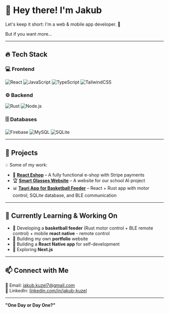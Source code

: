 # 👋 Hey there! I'm Jakub  

Let's keep it short: I'm a web & mobile app developer. 🚀  

But if you want more...  

---

## 🔥 **Tech Stack**  
### 💻 Frontend  
![React](https://img.shields.io/badge/React-61DAFB?style=for-the-badge&logo=react&logoColor=black) ![JavaScript](https://img.shields.io/badge/JavaScript-F7DF1E?style=for-the-badge&logo=javascript&logoColor=black) ![TypeScript](https://img.shields.io/badge/TypeScript-3178C6?style=for-the-badge&logo=typescript&logoColor=white) ![TailwindCSS](https://img.shields.io/badge/TailwindCSS-38B2AC?style=for-the-badge&logo=tailwind-css&logoColor=white)  

### ⚙️ Backend  
![Rust](https://img.shields.io/badge/Rust-000000?style=for-the-badge&logo=rust&logoColor=white) ![Node.js](https://img.shields.io/badge/Node.js-43853D?style=for-the-badge&logo=node.js&logoColor=white)  

### 🗄️ Databases  
![Firebase](https://img.shields.io/badge/Firebase-FFCA28?style=for-the-badge&logo=firebase&logoColor=black) ![MySQL](https://img.shields.io/badge/MySQL-4479A1?style=for-the-badge&logo=mysql&logoColor=white) ![SQLite](https://img.shields.io/badge/SQLite-003B57?style=for-the-badge&logo=sqlite&logoColor=white)  

---

## 📌 **Projects**
💡 Some of my work:  
- 🚀 **[React Eshop](https://github.com/xxKuzi/Eshop)** – A fully functional e-shop with Stripe payments  
- 🏆 **[Smart Glasses Website](https://github.com/xxKuzi/VisionNex)** – A website for our school AI project  
- 📊 **[Tauri App for Basketball Feeder](https://github.com/xxKuzi/Feeder)** – React + Rust app with motor control, SQLite database, and BLE communication  

---

## 🎯 **Currently Learning & Working On**
- 🔹 Developing a **basketball feeder** (Rust motor control + BLE remote control) + mobile **react native** - remote control
- 🔹 Building my own **portfolio** website
- 🔹 Building a **React Native app** for self-development  
- 🔹 Exploring **Next.js**  

---

## 📫 **Connect with Me**
📧 Email: [jakub.kuzel7@gmail.com](mailto:jakub.kuzel7@gmail.com)  
💼 LinkedIn: [linkedin.com/in/jakub-kuzel](https://www.linkedin.com/in/jakub-ku%C5%BEel-60a933323/)  
<!--🐦 Twitter: [@yourusername](https://twitter.com/yourusername)  -->

---

**"One Day or Day One?"**  
